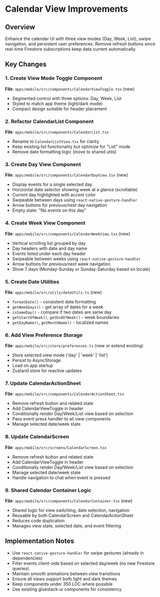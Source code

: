# Calendar View Improvements

## Overview

Enhance the calendar UI with three view modes (Day, Week, List), swipe navigation, and persistent user preferences. Remove refresh buttons since real-time Firestore subscriptions keep data current automatically.

## Key Changes

### 1. Create View Mode Toggle Component

**File**: `apps/mobile/src/components/CalendarViewToggle.tsx` (new)

- Segmented control with three options: Day, Week, List
- Styled to match app theme (light/dark mode)
- Compact design suitable for header placement

### 2. Refactor CalendarList Component

**File**: `apps/mobile/src/components/CalendarList.tsx`

- Rename to `CalendarListView.tsx` for clarity
- Keep existing list functionality but optimize for "List" mode
- Remove date formatting logic (move to shared utils)

### 3. Create Day View Component

**File**: `apps/mobile/src/components/CalendarDayView.tsx` (new)

- Display events for a single selected day
- Horizontal date selector showing week at a glance (scrollable)
- Current day highlighted with accent color
- Swipeable between days using `react-native-gesture-handler`
- Arrow buttons for previous/next day navigation
- Empty state: "No events on this day"

### 4. Create Week View Component

**File**: `apps/mobile/src/components/CalendarWeekView.tsx` (new)

- Vertical scrolling list grouped by day
- Day headers with date and day name
- Events listed under each day header
- Swipeable between weeks using `react-native-gesture-handler`
- Arrow buttons for previous/next week navigation
- Show 7 days (Monday-Sunday or Sunday-Saturday based on locale)

### 5. Create Date Utilities

**File**: `apps/mobile/src/utils/dateUtils.ts` (new)

- `formatDate()` - consistent date formatting
- `getWeekDays()` - get array of dates for a week
- `isSameDay()` - compare if two dates are same day
- `getStartOfWeek()`, `getEndOfWeek()` - week boundaries
- `getDayName()`, `getMonthName()` - localized names

### 6. Add View Preference Storage

**File**: `apps/mobile/src/store/preferences.ts` (new or extend existing)

- Store selected view mode ('day' | 'week' | 'list')
- Persist to AsyncStorage
- Load on app startup
- Zustand store for reactive updates

### 7. Update CalendarActionSheet

**File**: `apps/mobile/src/components/CalendarActionSheet.tsx`

- Remove refresh button and related state
- Add CalendarViewToggle in header
- Conditionally render Day/Week/List view based on selection
- Pass event press handler to all view components
- Manage selected date/week state

### 8. Update CalendarScreen

**File**: `apps/mobile/src/screens/CalendarScreen.tsx`

- Remove refresh button and related state
- Add CalendarViewToggle in header
- Conditionally render Day/Week/List view based on selection
- Manage selected date/week state
- Handle navigation to chat when event is pressed

### 9. Shared Calendar Container Logic

**File**: `apps/mobile/src/components/CalendarContainer.tsx` (new)

- Shared logic for view switching, date selection, navigation
- Reusable by both CalendarScreen and CalendarActionSheet
- Reduces code duplication
- Manages view state, selected date, and event filtering

## Implementation Notes

- Use `react-native-gesture-handler` for swipe gestures (already in dependencies)
- Filter events client-side based on selected day/week (no new Firestore queries)
- Maintain smooth animations between view transitions
- Ensure all views support both light and dark themes
- Keep components under 350 LOC where possible
- Use existing gluestack-ui components for consistency
